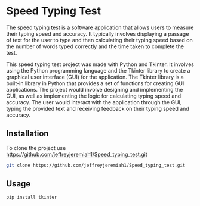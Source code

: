 # Speed Typing Test

The speed typing test is a software application that allows users to measure their typing speed and accuracy. It typically involves displaying a passage of text for the user to type and then calculating their typing speed based on the number of words typed correctly and the time taken to complete the test.

This speed typing test project was made with Python and Tkinter. It involves using the Python programming language and the Tkinter library to create a graphical user interface (GUI) for the application. The Tkinter library is a built-in library in Python that provides a set of functions for creating GUI applications. The project would involve designing and implementing the GUI, as well as implementing the logic for calculating typing speed and accuracy. The user would interact with the application through the GUI, typing the provided text and receiving feedback on their typing speed and accuracy.

## Installation

To clone the project use https://github.com/jeffreyjeremiah1/Speed_typing_test.git

```bash
git clone https://github.com/jeffreyjeremiah1/Speed_typing_test.git
```
## Usage

```bash
pip install tkinter
```
